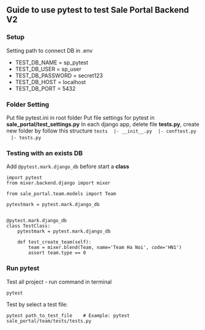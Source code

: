 ## Guide to use pytest to test Sale Portal Backend V2

### Setup
Setting path to connect DB in .env
- TEST_DB_NAME = sp_pytest
- TEST_DB_USER = sp_user
- TEST_DB_PASSWORD = secret123
- TEST_DB_HOST = localhost
- TEST_DB_PORT = 5432

### Folder Setting
Put file pytest.ini in root folder
Put file settings for pytest in **sale_portal/test_settings.py**
In each django app, delete file **tests.py**, create new folder by follow this structure
```tests```
&nbsp;&nbsp;&nbsp;```|- __init__.py```
&nbsp;&nbsp;&nbsp;```|- conftest.py```
&nbsp;&nbsp;&nbsp;```|- tests.py```

### Testing with an exists DB
Add ```@pytest.mark.django_db``` before start a **class**
```
import pytest
from mixer.backend.django import mixer

from sale_portal.team.models import Team

pytestmark = pytest.mark.django_db


@pytest.mark.django_db
class TestClass:
    pytestmark = pytest.mark.django_db

    def test_create_team(self):
        team = mixer.blend(Team, name='Team Ha Noi', code='HN1')
        assert team.type == 0
```

### Run pytest
Test all project - run command in terminal
```
pytest
```
Test by select a test file:
```
pytest path_to_test_file    # Example: pytest sale_portal/team/tests/tests.py
```